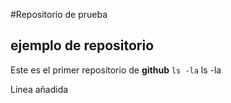 #Repositorio de prueba
## ejemplo de repositorio
Este es el primer repositorio de **github**
 `ls -la`
 	ls -la
 	
Linea añadida
